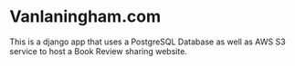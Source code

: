 # Vanlaningham.com

This is a django app that uses a PostgreSQL Database as well as AWS S3 service to host a Book Review sharing website.
